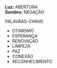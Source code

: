 **Luz:** ABERTURA  
**Sombra:** NEGAÇÃO

PALAVRAS-CHAVE:
- OTIMISMO
- ESPERANÇA
- RENOVAÇÃO
- LIMPEZA
- PAZ
- CONEXÃO
- RECONHECIMENTO
